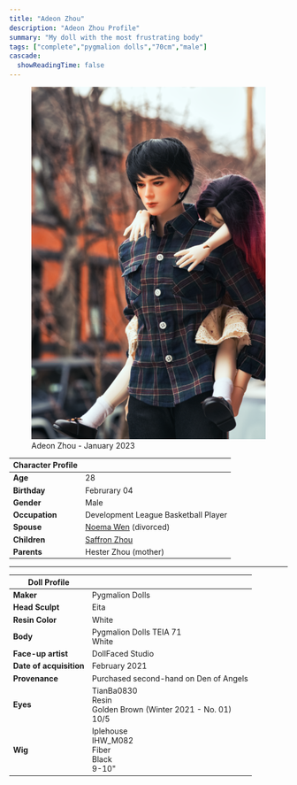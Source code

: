 ```yaml
---
title: "Adeon Zhou"
description: "Adeon Zhou Profile"
summary: "My doll with the most frustrating body"
tags: ["complete","pygmalion dolls","70cm","male"]
cascade:
  showReadingTime: false
---
```

<figure><img src="adeon-carrying-saffron.png" alt="A male doll with black hair in a plaid button up shirt carrying a sleeping child doll with red and black hair on his back" width="500"><figcaption>Adeon Zhou - January 2023</figcaption></figure> 

| Character Profile | |
| ----- | ---|
| **Age** | 28 |
| **Birthday** | Februrary 04 |
| **Gender** | Male |
| **Occupation** | Development League Basketball Player |
| **Spouse** | [Noema Wen](../neoma/) (divorced) |
| **Children** | [Saffron Zhou](../saffron/) |
| **Parents** | Hester Zhou (mother) |

---

| Doll Profile | |
| ----- | ---|
| **Maker** | Pygmalion Dolls |
| **Head Sculpt** | Eita |
| **Resin Color** | White |
| **Body** | Pygmalion Dolls TEIA 71<br> White |
| **Face-up artist** | DollFaced Studio |
| **Date of acquisition** | February 2021 |
| **Provenance** | Purchased second-hand on Den of Angels |
| **Eyes** | TianBa0830 <br> Resin <br> Golden Brown (Winter 2021 - No. 01) <br> 10/5 |
| **Wig** | Iplehouse <br> IHW_M082 <br> Fiber <br> Black <br> 9-10" |